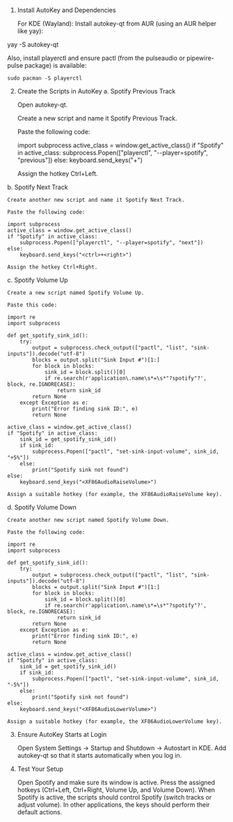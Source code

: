 1. Install AutoKey and Dependencies

    For KDE (Wayland):
    Install autokey-qt from AUR (using an AUR helper like yay):

yay -S autokey-qt

Also, install playerctl and ensure pactl (from the pulseaudio or pipewire-pulse package) is available:

    sudo pacman -S playerctl

2. Create the Scripts in AutoKey
a. Spotify Previous Track

    Open autokey-qt.

    Create a new script and name it Spotify Previous Track.

    Paste the following code:

    import subprocess
    active_class = window.get_active_class()
    if "Spotify" in active_class:
        subprocess.Popen(["playerctl", "--player=spotify", "previous"])
    else:
        keyboard.send_keys("<ctrl>+<left>")

    Assign the hotkey Ctrl+Left.

b. Spotify Next Track

    Create another new script and name it Spotify Next Track.

    Paste the following code:

    import subprocess
    active_class = window.get_active_class()
    if "Spotify" in active_class:
        subprocess.Popen(["playerctl", "--player=spotify", "next"])
    else:
        keyboard.send_keys("<ctrl>+<right>")

    Assign the hotkey Ctrl+Right.

c. Spotify Volume Up

    Create a new script named Spotify Volume Up.

    Paste this code:

    import re
    import subprocess

    def get_spotify_sink_id():
        try:
            output = subprocess.check_output(["pactl", "list", "sink-inputs"]).decode("utf-8")
            blocks = output.split("Sink Input #")[1:]
            for block in blocks:
                sink_id = block.split()[0]
                if re.search(r'application\.name\s*=\s*"?spotify"?', block, re.IGNORECASE):
                    return sink_id
            return None
        except Exception as e:
            print("Error finding sink ID:", e)
            return None

    active_class = window.get_active_class()
    if "Spotify" in active_class:
        sink_id = get_spotify_sink_id()
        if sink_id:
            subprocess.Popen(["pactl", "set-sink-input-volume", sink_id, "+5%"])
        else:
            print("Spotify sink not found")
    else:
        keyboard.send_keys("<XF86AudioRaiseVolume>")

    Assign a suitable hotkey (for example, the XF86AudioRaiseVolume key).

d. Spotify Volume Down

    Create another new script named Spotify Volume Down.

    Paste the following code:

    import re
    import subprocess

    def get_spotify_sink_id():
        try:
            output = subprocess.check_output(["pactl", "list", "sink-inputs"]).decode("utf-8")
            blocks = output.split("Sink Input #")[1:]
            for block in blocks:
                sink_id = block.split()[0]
                if re.search(r'application\.name\s*=\s*"?spotify"?', block, re.IGNORECASE):
                    return sink_id
            return None
        except Exception as e:
            print("Error finding sink ID:", e)
            return None

    active_class = window.get_active_class()
    if "Spotify" in active_class:
        sink_id = get_spotify_sink_id()
        if sink_id:
            subprocess.Popen(["pactl", "set-sink-input-volume", sink_id, "-5%"])
        else:
            print("Spotify sink not found")
    else:
        keyboard.send_keys("<XF86AudioLowerVolume>")

    Assign a suitable hotkey (for example, the XF86AudioLowerVolume key).

3. Ensure AutoKey Starts at Login

    Open System Settings → Startup and Shutdown → Autostart in KDE.
    Add autokey-qt so that it starts automatically when you log in.

4. Test Your Setup

    Open Spotify and make sure its window is active.
    Press the assigned hotkeys (Ctrl+Left, Ctrl+Right, Volume Up, and Volume Down).
    When Spotify is active, the scripts should control Spotify (switch tracks or adjust volume). In other applications, the keys should perform their default actions.
